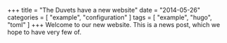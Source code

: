 +++
title = "The Duvets have a new website"
date = "2014-05-26"
categories = [ "example", "configuration" ]
tags = [
    "example",
    "hugo",
    "toml"
]
+++
Welcome to our new website. This is a news post, which we hope to have very few of.
